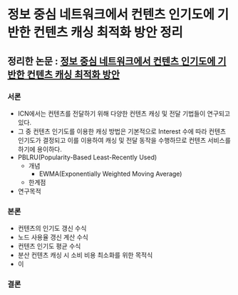 # 정보 중심 네트워크에서 컨텐츠 인기도에 기반한 컨텐츠 캐싱 최적화 방안 정리
## 정리한 논문 : [정보 중심 네트워크에서 컨텐츠 인기도에 기반한 컨텐츠 캐싱 최적화 방안](https://www.dbpia.co.kr/journal/articleDetail?nodeId=NODE07512543)
### 서론
- ICN에서는 컨텐츠를 전달하기 위해 다양한 컨텐츠 캐싱 및 전달 기법들이 연구되고 있다.
- 그 중 컨텐츠 인기도를 이용한 캐싱 방법은 기본적으로 Interest 수에 따라 컨텐츠 인기도가 결정되고 이를 이용하여 캐싱 및 전달 동작을 수행하므로 컨텐츠 서비스를 하기에 용이하다.
- PBLRU(Popularity-Based Least-Recently Used)
    - 개념
        - EWMA(Exponentially Weighted Moving Average)
    - 한계점
- 연구목적

### 본론
- 컨텐츠의 인기도 갱신 수식
- 노드 사용율 갱신 계산 수식
- 컨텐츠 인기도 평균 수식
- 분산 컨텐츠 캐싱 시 소비 비용 최소화를 위한 목적식
- 이
### 결론